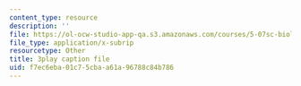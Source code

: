```yaml
---
content_type: resource
description: ''
file: https://ol-ocw-studio-app-qa.s3.amazonaws.com/courses/5-07sc-biological-chemistry-i-fall-2013/f7ec6eba01c75cbaa61a96788c84b786_922Oig1HWG8.vtt
file_type: application/x-subrip
resourcetype: Other
title: 3play caption file
uid: f7ec6eba-01c7-5cba-a61a-96788c84b786
---
```


